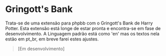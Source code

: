 Gringott's Bank
==============

Trata-se de uma extensão para phpbb com o Gringott's Bank de Harry Potter.
Esta extensão está longe de estar pronta e encontra-se em fase de desenvolvimento.
A Linguagem padrão está como 'en' mas os textos nela estão em pt_br, em breve farei estes ajustes.


> [Em desenvolvimento]